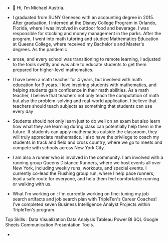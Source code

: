 - 👋 Hi, I’m Michael Austria.

- I graduated from SUNY Geneseo with an accounting degree in 2015. After graduation, I interned at the Disney College Program in Orlando, Florida, where I was involved in outdoor food and beverage. I was responsible for stocking and money management in the parks. After the program, I went into math tutoring and studied Mathematics Education at Queens College, where received my Bachelor's and Master's degrees.  As the pandemic
- arose, and every school was transitioning to remote learning, I adjusted to the tools swiftly and was able to educate students to get them prepared for higher-level mathematics.  

- I have been a math teacher for 4 years, but involved with math education for 9 years. I love inspiring students with mathematics, and helping students gain confidence in their math abilities.  As a math teacher, I believe that teachers not only teach the computation of math but also the problem-solving and real-world application.  I believe that teachers should teach subjects as something that students can use every day
- Students should not only learn just to do well on an exam but also learn how what they are learning during class can potentially help them in the future. If students can apply mathematics outside the classroom, they will truly appreciate mathematics.  I also have the privilege to coach my students in track and field and cross country, where we go to meets and compete with schools across New York City. 

- I am also a runner who is involved in the community.  I am involved with a running group Queens Distance Runners, where we host events all over New York, including weekly runs, workouts, and special events.  I currently co-lead the Flushing group run, where I help pace runners, lead a safe route for everyone, and help them feel comfortable running or walking with us.

- What I'm working on :
I'm currently working on fine-tuning my job search artifacts and job search plan with TripleTen's Career Coaches!
I've completed seven Business Intelligence Analyst Projects within TripleTen's program.

Top Skills :
Data Visualization
Data Analysis
Tableau
Power BI
SQL
Google Sheets
Communication
Presentation Tools. 

- 

<!---
maustria1215/maustria1215 is a ✨ special ✨ repository because its `README.md` (this file) appears on your GitHub profile.
You can click the Preview link to take a look at your changes.
--->
